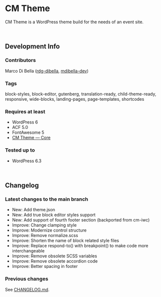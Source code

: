 # CM Theme
CM Theme is a WordPress theme build for the needs of an event site.

<br>

## Development Info

### Contributors
Marco Di Bella ([rdg-dibella](https://github.com/rdg-dibella), [mdibella-dev](https://github.com/mdibella-dev))

### Tags
block-styles, block-editor, gutenberg, translation-ready, child-theme-ready, responsive, wide-blocks, landing-pages, page-templates, shortcodes

### Requires at least

- WordPress 6
- ACF 5.0
- FontAwesome 5
- [CM Theme — Core](https://github.com/mdibella-dev/cm-theme-core)

### Tested up to

- WordPress 6.3

<br>

## Changelog


### Latest changes to the main branch

- New: Add theme.json
- New: Add true block editor styles support
- New: Add support of fourth footer section (backported from cm-iwc)
- Improve: Change clamping style
- Improve: Modernize control structure
- Improve: Remove normalize.scss
- Improve: Shorten the name of block related style files
- Improve: Replace respond-to() with breakpoint() to make code more interchangeable
- Improve: Remove obsolete SCSS variables
- Improve: Remove obsolete accordion code
- Improve: Better spacing in footer

### Previous changes

See [CHANGELOG.md](https://github.com/rdg-dibella/cm/blob/main/CHANGELOG.md).
